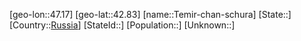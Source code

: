 ﻿---
location: [42.83,47.17]
type: City
tags:
- geo/City


SpocWebEntityId: 34802
isDeleted: false
confidential: public

---
[geo-lon::47.17]
[geo-lat::42.83]
[name::Temir-chan-schura]
[State::]
[Country::[Russia](geo/Continent/Europe/Russia.md)]
[StateId::]
[Population::]
[Unknown::]

